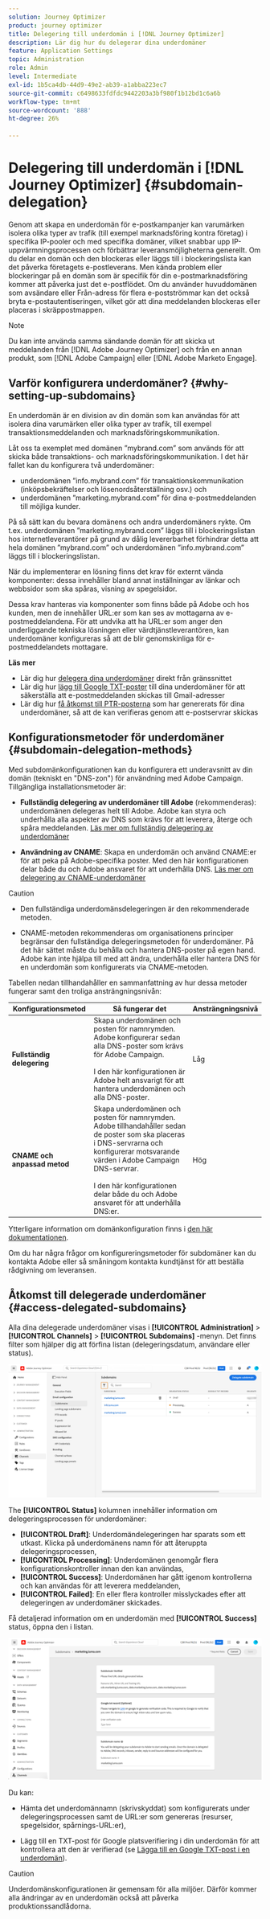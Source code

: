```yaml
---
solution: Journey Optimizer
product: journey optimizer
title: Delegering till underdomän i [!DNL Journey Optimizer]
description: Lär dig hur du delegerar dina underdomäner
feature: Application Settings
topic: Administration
role: Admin
level: Intermediate
exl-id: 1b5ca4db-44d9-49e2-ab39-a1abba223ec7
source-git-commit: c6498633fdfdc9442203a3bf980f1b12bd1c6a6b
workflow-type: tm+mt
source-wordcount: '888'
ht-degree: 26%

---
```


# Delegering till underdomän i [!DNL Journey Optimizer] {#subdomain-delegation}

Genom att skapa en underdomän för e-postkampanjer kan varumärken isolera olika typer av trafik (till exempel marknadsföring kontra företag) i specifika IP-pooler och med specifika domäner, vilket snabbar upp IP-uppvärmningsprocessen och förbättrar leveransmöjligheterna generellt. Om du delar en domän och den blockeras eller läggs till i blockeringslista kan det påverka företagets e-postleverans. Men kända problem eller blockeringar på en domän som är specifik för din e-postmarknadsföring kommer att påverka just det e-postflödet. Om du använder huvuddomänen som avsändare eller Från-adress för flera e-postströmmar kan det också bryta e-postautentiseringen, vilket gör att dina meddelanden blockeras eller placeras i skräppostmappen.

>[!NOTE]
>
>Du kan inte använda samma sändande domän för att skicka ut meddelanden från [!DNL Adobe Journey Optimizer] och från en annan produkt, som [!DNL Adobe Campaign] eller [!DNL Adobe Marketo Engage].

## Varför konfigurera underdomäner? {#why-setting-up-subdomains}

En underdomän är en division av din domän som kan användas för att isolera dina varumärken eller olika typer av trafik, till exempel transaktionsmeddelanden och marknadsföringskommunikation.

Låt oss ta exemplet med domänen ”mybrand.com” som används för att skicka både transaktions- och marknadsföringskommunikation. I det här fallet kan du konfigurera två underdomäner:

* underdomänen ”info.mybrand.com” för transaktionskommunikation (inköpsbekräftelser och lösenordsåterställning osv.) och
* underdomänen ”marketing.mybrand.com” för dina e-postmeddelanden till möjliga kunder.

På så sätt kan du bevara domänens och andra underdomäners rykte. Om t.ex. underdomänen ”marketing.mybrand.com” läggs till i blockeringslistan hos internetleverantörer på grund av dålig levererbarhet förhindrar detta att hela domänen ”mybrand.com” och underdomänen ”info.mybrand.com” läggs till i blockeringslistan.

När du implementerar en lösning finns det krav för externt vända komponenter: dessa innehåller bland annat inställningar av länkar och webbsidor som ska spåras, visning av spegelsidor.

Dessa krav hanteras via komponenter som finns både på Adobe och hos kunden, men de innehåller URL:er som kan ses av mottagarna av e-postmeddelandena. För att undvika att ha URL:er som anger den underliggande tekniska lösningen eller värdtjänstleverantören, kan underdomäner konfigureras så att de blir genomskinliga för e-postmeddelandets mottagare.

**Läs mer**

* Lär dig hur [delegera dina underdomäner](delegate-subdomain.md) direkt från gränssnittet
* Lär dig hur [lägg till Google TXT-poster](google-txt.md) till dina underdomäner för att säkerställa att e-postmeddelanden skickas till Gmail-adresser
* Lär dig hur [få åtkomst till PTR-posterna](ptr-records.md) som har genererats för dina underdomäner, så att de kan verifieras genom att e-postservrar skickas

## Konfigurationsmetoder för underdomäner {#subdomain-delegation-methods}

Med subdomänkonfigurationen kan du konfigurera ett underavsnitt av din domän (tekniskt en &quot;DNS-zon&quot;) för användning med Adobe Campaign. Tillgängliga installationsmetoder är:

* **Fullständig delegering av underdomäner till Adobe** (rekommenderas): underdomänen delegeras helt till Adobe. Adobe kan styra och underhålla alla aspekter av DNS som krävs för att leverera, återge och spåra meddelanden. [Läs mer om fullständig delegering av underdomäner](delegate-subdomain.md#full-subdomain-delegation)

* **Användning av CNAME**: Skapa en underdomän och använd CNAME:er för att peka på Adobe-specifika poster. Med den här konfigurationen delar både du och Adobe ansvaret för att underhålla DNS. [Läs mer om delegering av CNAME-underdomäner](delegate-subdomain.md#cname-subdomain-delegation)

>[!CAUTION]
>
>* Den fullständiga underdomänsdelegeringen är den rekommenderade metoden.
>
>* CNAME-metoden rekommenderas om organisationens principer begränsar den fullständiga delegeringsmetoden för underdomäner. På det här sättet måste du behålla och hantera DNS-poster på egen hand. Adobe kan inte hjälpa till med att ändra, underhålla eller hantera DNS för en underdomän som konfigurerats via CNAME-metoden.


Tabellen nedan tillhandahåller en sammanfattning av hur dessa metoder fungerar samt den troliga ansträngningsnivån:

| Konfigurationsmetod | Så fungerar det | Ansträngningsnivå |
|---|---|---|
| **Fullständig delegering** | Skapa underdomänen och posten för namnrymden. Adobe konfigurerar sedan alla DNS-poster som krävs för Adobe Campaign.<br/><br/>I den här konfigurationen är Adobe helt ansvarigt för att hantera underdomänen och alla DNS-poster. | Låg |
| **CNAME och anpassad metod** | Skapa underdomänen och posten för namnrymden. Adobe tillhandahåller sedan de poster som ska placeras i DNS-servrarna och konfigurerar motsvarande värden i Adobe Campaign DNS-servrar.<br/><br/>I den här konfigurationen delar både du och Adobe ansvaret för att underhålla DNS:er. | Hög |

Ytterligare information om domänkonfiguration finns i [den här dokumentationen](https://experienceleague.adobe.com/docs/deliverability-learn/deliverability-best-practice-guide/additional-resources/product-specific-resources/campaign/ac-domain-name-setup.html).

Om du har några frågor om konfigureringsmetoder för subdomäner kan du kontakta Adobe eller så småningom kontakta kundtjänst för att beställa rådgivning om leveransen.

## Åtkomst till delegerade underdomäner {#access-delegated-subdomains}

Alla dina delegerade underdomäner visas i **[!UICONTROL Administration]** > **[!UICONTROL Channels]** > **[!UICONTROL Subdomains]** -menyn. Det finns filter som hjälper dig att förfina listan (delegeringsdatum, användare eller status).

![](assets/subdomain-list.png)

The **[!UICONTROL Status]** kolumnen innehåller information om delegeringsprocessen för underdomäner:

* **[!UICONTROL Draft]**: Underdomändelegeringen har sparats som ett utkast. Klicka på underdomänens namn för att återuppta delegeringsprocessen,
* **[!UICONTROL Processing]**: Underdomänen genomgår flera konfigurationskontroller innan den kan användas,
* **[!UICONTROL Success]**: Underdomänen har gått igenom kontrollerna och kan användas för att leverera meddelanden,
* **[!UICONTROL Failed]**: En eller flera kontroller misslyckades efter att delegeringen av underdomäner skickades.

Få detaljerad information om en underdomän med **[!UICONTROL Success]** status, öppna den i listan.

![](assets/subdomain-delegated.png)

Du kan:

* Hämta det underdomännamn (skrivskyddat) som konfigurerats under delegeringsprocessen samt de URL:er som genereras (resurser, spegelsidor, spårnings-URL:er),

* Lägg till en TXT-post för Google platsverifiering i din underdomän för att kontrollera att den är verifierad (se [Lägga till en Google TXT-post i en underdomän](google-txt.md)).


>[!CAUTION]
>
>Underdomänskonfigurationen är gemensam för alla miljöer. Därför kommer alla ändringar av en underdomän också att påverka produktionssandlådorna.
